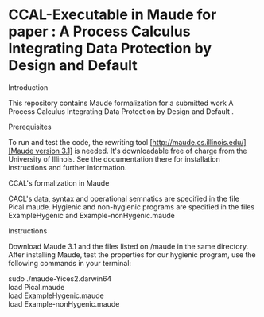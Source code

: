 # CCAL-Executable in Maude for paper : A Process Calculus Integrating Data Protection by Design and Default 
Introduction

This repository contains Maude formalization for a submitted work A Process Calculus Integrating Data Protection by Design and Default .

Prerequisites

To run and test the code, the rewriting tool [[http://maude.cs.illinois.edu/][Maude version 3.1]](https://maude.cs.illinois.edu/w/index.php/Maude_download_and_installation) is needed. It's downloadable free of charge from the University of Illinois. See the documentation there for installation instructions and further information.

CCAL's formalization in Maude

CACL's data, syntax and  operational semnatics are specified in the file Pical.maude. Hygienic and non-hygienic programs are specified in the files ExampleHygenic and Example-nonHygenic.maude

Instructions

Download Maude 3.1 and the files listed on /maude in the same directory. After installing Maude, test the properties for our hygienic program, use the following commands in your terminal:

sudo ./maude-Yices2.darwin64 <br>
load Pical.maude <br>
load ExampleHygenic.maude <br>
load Example-nonHygenic.maude <br>
